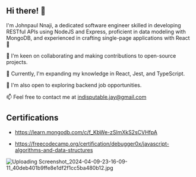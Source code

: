## Hi there! 👋

I'm Johnpaul Nnaji, a dedicated software engineer skilled in developing RESTful APIs using NodeJS and Express, proficient in data modeling with MongoDB, and experienced in crafting single-page applications with React 🤖

👀 I'm keen on collaborating and making contributions to open-source projects.

🌱 Currently, I'm expanding my knowledge in React, Jest, and TypeScript.

💞️ I'm also open to exploring backend job opportunities.

📫 Feel free to contact me at indisputable.jay@gmail.com

## Certifications

- https://learn.mongodb.com/c/f_KbWe-zSlmXkS2sCVHfpA

- https://freecodecamp.org/certification/debugger0x/javascript-algorithms-and-data-structures

![Uploading Screenshot_2024-04-09-23-16-09-11_40deb401b9ffe8e1df2f1cc5ba480b12.jpg]()


<!---
debugger0x/debugger0x is a ✨ special ✨ repository because its `README.md` (this file) appears on your GitHub profile.
You can click the Preview link to take a look at your changes.
--->


